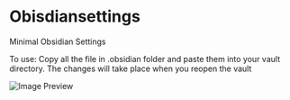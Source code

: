 # Obisdiansettings
Minimal Obsidian Settings 

To use: Copy all the file in .obsidian folder and paste them into your vault directory.
The changes will take place when you reopen the vault


![Image Preview](https://i.ibb.co/GnPZzY8/Screenshot-2023-04-17-101053.png)
